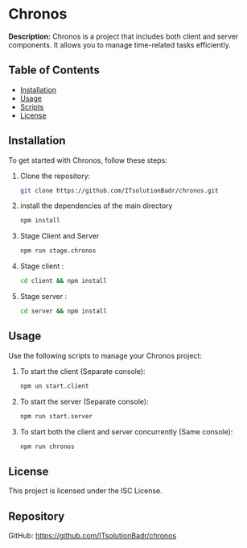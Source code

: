 # Chronos

**Description:** Chronos is a project that includes both client and server components. It allows you to manage time-related tasks efficiently.

## Table of Contents

- [Installation](#installation)
- [Usage](#usage)
- [Scripts](#scripts)
- [License](#license)

## Installation

To get started with Chronos, follow these steps:

1. Clone the repository:

   ```bash
   git clone https://github.com/ITsolutionBadr/chronos.git

2. install the dependencies of the main directory
   ```bash
   npm install

3. Stage Client and Server
   ```bash
   npm run stage.chronos
4. Stage client :
   ```bash
   cd client && npm install
5. Stage server :
   ```bash
   cd server && npm install
## Usage
Use the following scripts to manage your Chronos project:
1. To start the client (Separate console):
   ```bash
   npm un start.client
2. To start the server (Separate console):
   ```bash
   npm run start.server
3. To start both the client and server concurrently (Same console):
   ```bash
   npm run chronos

## License
This project is licensed under the ISC License.

## Repository
GitHub: https://github.com/ITsolutionBadr/chronos

